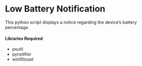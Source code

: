 #   Low Battery Notification

This python script displays a notice regarding the device’s battery percentage.

#### Libraries Required

-   psutil
-   pynotifier
-   win10toast